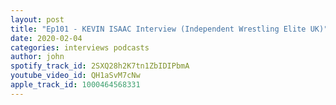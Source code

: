 ```yaml
---
layout: post
title: "Ep101 - KEVIN ISAAC Interview (Independent Wrestling Elite UK)"
date: 2020-02-04
categories: interviews podcasts
author: john
spotify_track_id: 2SXQ28h2K7tn1ZbIDIPbmA
youtube_video_id: QH1aSvM7cNw
apple_track_id: 1000464568331
---
```

